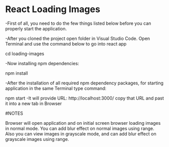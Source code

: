 # React Loading Images

-First of all, you need to do the few things listed below before you can properly start the application.

-After you cloned the project open folder in Visual Studio Code. Open Terminal and use the command below to go into react app 

   cd loading-images
   
-Now installing npm dependencies:

   npm install

-After the installation of all required npm dependency packages, for starting application in the same Terminal type command:

npm start
-It will provide URL: http://localhost:3000/ copy that URL and past it into a new tab in Browser

#NOTES

Browser will open application and on initial screen browser loading images in normal mode. You can add blur effect on normal images using range. Also you can view images in grayscale mode, and can add blur effect on grayscale images using range.
